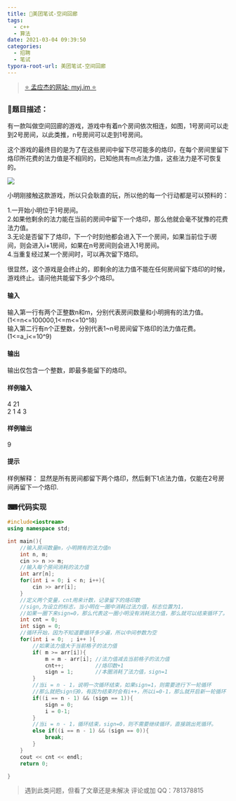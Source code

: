 ```yaml
---
title: 🎯美团笔试-空间回廊
tags:
  - c++
  - 算法
date: 2021-03-04 09:39:50
categories:
  - 招聘
  - 笔试
typora-root-url: 美团笔试-空间回廊
---
```


> [⭐ 孟应杰的网站: myj.im ⭐](https://myj.im/)


### 📌题目描述：

有一款叫做空间回廊的游戏，游戏中有着n个房间依次相连，如图，1号房间可以走到2号房间，以此类推，n号房间可以走到1号房间。

这个游戏的最终目的是为了在这些房间中留下尽可能多的烙印，在每个房间里留下烙印所花费的法力值是不相同的，已知他共有m点法力值，这些法力是不可恢复的。

![](36-1.jpg)

小明刚接触这款游戏，所以只会耿直的玩，所以他的每一个行动都是可以预料的：

1.一开始小明位于1号房间。  
2.如果他剩余的法力能在当前的房间中留下一个烙印，那么他就会毫不犹豫的花费法力值。  
3.无论是否留下了烙印，下一个时刻他都会进入下一个房间，如果当前位于i房间，则会进入i+1房间，如果在n号房间则会进入1号房间。  
4.当重复经过某一个房间时，可以再次留下烙印。

很显然，这个游戏是会终止的，即剩余的法力值不能在任何房间留下烙印的时候，游戏终止。请问他共能留下多少个烙印。

#### 输入

输入第一行有两个正整数n和m，分别代表房间数量和小明拥有的法力值。(1<=n<=100000,1<=m<=10^18)  
输入第二行有n个正整数，分别代表1~n号房间留下烙印的法力值花费。(1<=a_i<=10^9)

#### 输出

输出仅包含一个整数，即最多能留下的烙印。

#### 样例输入

4 21  
2 1 4 3

#### 样例输出

9

#### 提示

样例解释： 
显然是所有房间都留下两个烙印，然后剩下1点法力值，仅能在2号房间再留下一个烙印.

### ⌨代码实现

```c++
#include<iostream>
using namespace std;

int main(){
    //输入房间数量m，小明拥有的法力值n
    int n, m;
    cin >> n >> m;
    //输入每个房间消耗的法力值
    int arr[n];
    for(int i = 0; i < n; i++){
        cin >> arr[i];
    }
    //定义两个变量，cnt用来计数，记录留下的烙印数
    //sign,为设立的标志，当小明在一圈中消耗过法力值，标志位置为1，
    //如果一圈下来sign=0，那么代表这一圈小明没有消耗法力值，那么就可以结束循环了。
    int cnt = 0;
    int sign = 0;
    //循环开始，因为不知道要循环多少遍，所以中间参数为空
    for(int i = 0;  ; i++ ){
        //如果法力值大于当前格子的法力值
        if( m >= arr[i]){
            m = m - arr[i]; //法力值减去当前格子的法力值
            cnt++;          //烙印数+1
            sign = 1;       //本圈消耗了法力值，sign=1
        }
        //当i = n - 1，说明一次循环结束，如果sign=1，则需要进行下一轮循环
        //那么就把sign归0，有因为结束时会有i++，所以i=0-1，那么就开启新一轮循环
        if((i == n - 1) && (sign == 1)){
            sign = 0;
            i = 0-1;
        }
        //当i = n - 1，循环结束，sign=0，则不需要继续循环，直接跳出死循环。
        else if((i == n - 1) && (sign == 0)){
            break;
        }
    }
    cout << cnt << endl;
    return 0;

}
```

> 遇到此类问题，但看了文章还是未解决 
> 评论或加 QQ：781378815